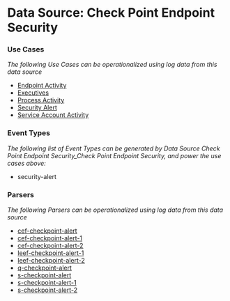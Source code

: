 Data Source: Check Point Endpoint Security
==========================================

### Use Cases

_The following Use Cases can be operationalized using log data from this data source_

* [Endpoint Activity](usecase_endpoint_activity.md)
* [Executives](usecase_executives.md)
* [Process Activity](usecase_process_activity.md)
* [Security Alert](usecase_security_alert.md)
* [Service Account Activity](usecase_service_account_activity.md)


### Event Types

_The following list of Event Types can be generated by Data Source Check Point Endpoint Security_Check Point Endpoint Security, and power the use cases above:_

- security-alert


### Parsers

_The following Parsers can be operationalized using log data from this data source_

* [cef-checkpoint-alert](parserContent_cef-checkpoint-alert.md)
* [cef-checkpoint-alert-1](parserContent_cef-checkpoint-alert-1.md)
* [cef-checkpoint-alert-2](parserContent_cef-checkpoint-alert-2.md)
* [leef-checkpoint-alert-1](parserContent_leef-checkpoint-alert-1.md)
* [leef-checkpoint-alert-2](parserContent_leef-checkpoint-alert-2.md)
* [q-checkpoint-alert](parserContent_q-checkpoint-alert.md)
* [s-checkpoint-alert](parserContent_s-checkpoint-alert.md)
* [s-checkpoint-alert-1](parserContent_s-checkpoint-alert-1.md)
* [s-checkpoint-alert-2](parserContent_s-checkpoint-alert-2.md)
